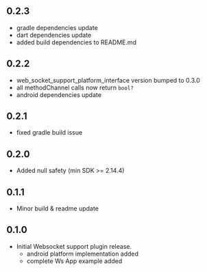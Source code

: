 ## 0.2.3

* gradle dependencies update
* dart dependencies update
* added build dependencies to README.md

## 0.2.2

* web_socket_support_platform_interface version bumped to 0.3.0
* all methodChannel calls now return `bool?`
* android dependencies update

## 0.2.1

* fixed gradle build issue

## 0.2.0

* Added null safety (min SDK >= 2.14.4)

## 0.1.1

* Minor build & readme update 

## 0.1.0

* Initial Websocket support plugin release.
  * android platform implementation added
  * complete Ws App example added
